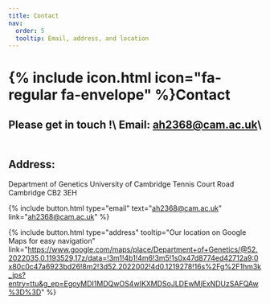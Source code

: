 ```yaml
---
title: Contact
nav:
  order: 5
  tooltip: Email, address, and location
---
```


# {% include icon.html icon="fa-regular fa-envelope" %}Contact

Please get in touch !\\
Email: ah2368@cam.ac.uk\\
​
--
Address:
--
Department of Genetics 
University of Cambridge 
Tennis Court Road 
Cambridge 
CB2 3EH 

{%
  include button.html
  type="email"
  text="ah2368@cam.ac.uk"
  link="ah2368@cam.ac.uk"
%}

{%
  include button.html
  type="address"
  tooltip="Our location on Google Maps for easy navigation"
  link="https://www.google.com/maps/place/Department+of+Genetics/@52.2022035,0.1193529,17z/data=!3m1!4b1!4m6!3m5!1s0x47d8774ed42712a9:0x80c0c47a6923bd26!8m2!3d52.2022002!4d0.1219278!16s%2Fg%2F1hm3k_jps?entry=ttu&g_ep=EgoyMDI1MDQwOS4wIKXMDSoJLDEwMjExNDUzSAFQAw%3D%3D"
%}

